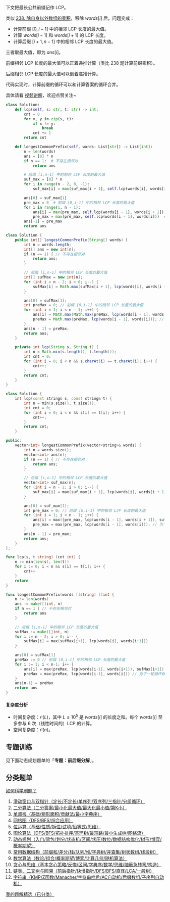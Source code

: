 下文把最长公共前缀记作 LCP。

类似 [238. 除自身以外数组的乘积](https://leetcode.cn/problems/product-of-array-except-self/)，移除 $\textit{words}[i]$ 后，问题变成：

- 计算前缀 $[0,i-1]$ 中的相邻 LCP 长度的最大值。
- 计算 $\textit{words}[i-1]$ 和 $\textit{words}[i+1]$ 的 LCP 长度。
- 计算后缀 $[i+1,n-1]$ 中的相邻 LCP 长度的最大值。

三者取最大值，即为 $\textit{ans}[i]$。

前缀相邻 LCP 长度的最大值可以正着递推计算（类比 238 题计算前缀乘积）。

后缀相邻 LCP 长度的最大值可以倒着递推计算。

代码实现时，计算前缀的循环可以和计算答案的循环合并。

具体请看 [视频讲解](https://www.bilibili.com/video/BV1j6gZzqEdc/?t=10m6s)，欢迎点赞关注~

```py [sol-Python3]
class Solution:
    def lcp(self, s: str, t: str) -> int:
        cnt = 0
        for x, y in zip(s, t):
            if x != y:
                break
            cnt += 1
        return cnt

    def longestCommonPrefix(self, words: List[str]) -> List[int]:
        n = len(words)
        ans = [0] * n
        if n == 1:  # 不存在相邻对
            return ans

        # 后缀 [i,n-1] 中的相邻 LCP 长度的最大值
        suf_max = [0] * n
        for i in range(n - 2, 0, -1):
            suf_max[i] = max(suf_max[i + 1], self.lcp(words[i], words[i + 1]))

        ans[0] = suf_max[1]
        pre_max = 0  # 前缀 [0,i-1] 中的相邻 LCP 长度的最大值
        for i in range(1, n - 1):
            ans[i] = max(pre_max, self.lcp(words[i - 1], words[i + 1]), suf_max[i + 1])
            pre_max = max(pre_max, self.lcp(words[i - 1], words[i]))  # 为下一轮循环做准备
        ans[-1] = pre_max
        return ans
```

```java [sol-Java]
class Solution {
    public int[] longestCommonPrefix(String[] words) {
        int n = words.length;
        int[] ans = new int[n];
        if (n == 1) { // 不存在相邻对
            return ans;
        }

        // 后缀 [i,n-1] 中的相邻 LCP 长度的最大值
        int[] sufMax = new int[n];
        for (int i = n - 2; i > 0; i--) {
            sufMax[i] = Math.max(sufMax[i + 1], lcp(words[i], words[i + 1]));
        }

        ans[0] = sufMax[1];
        int preMax = 0; // 前缀 [0,i-1] 中的相邻 LCP 长度的最大值
        for (int i = 1; i < n - 1; i++) {
            ans[i] = Math.max(Math.max(preMax, lcp(words[i - 1], words[i + 1])), sufMax[i + 1]);
            preMax = Math.max(preMax, lcp(words[i - 1], words[i])); // 为下一轮循环做准备
        }
        ans[n - 1] = preMax;
        return ans;
    }

    private int lcp(String s, String t) {
        int n = Math.min(s.length(), t.length());
        int cnt = 0;
        for (int i = 0; i < n && s.charAt(i) == t.charAt(i); i++) {
            cnt++;
        }
        return cnt;
    }
}
```

```cpp [sol-C++]
class Solution {
    int lcp(const string& s, const string& t) {
        int n = min(s.size(), t.size());
        int cnt = 0;
        for (int i = 0; i < n && s[i] == t[i]; i++) {
            cnt++;
        }
        return cnt;
    }

public:
    vector<int> longestCommonPrefix(vector<string>& words) {
        int n = words.size();
        vector<int> ans(n);
        if (n == 1) { // 不存在相邻对
            return ans;
        }

        // 后缀 [i,n-1] 中的相邻 LCP 长度的最大值
        vector<int> suf_max(n);
        for (int i = n - 2; i > 0; i--) {
            suf_max[i] = max(suf_max[i + 1], lcp(words[i], words[i + 1]));
        }

        ans[0] = suf_max[1];
        int pre_max = 0; // 前缀 [0,i-1] 中的相邻 LCP 长度的最大值
        for (int i = 1; i < n - 1; i++) {
            ans[i] = max({pre_max, lcp(words[i - 1], words[i + 1]), suf_max[i + 1]});
            pre_max = max(pre_max, lcp(words[i - 1], words[i])); // 为下一轮循环做准备
        }
        ans[n - 1] = pre_max;
        return ans;
    }
};
```

```go [sol-Go]
func lcp(s, t string) (cnt int) {
	n := min(len(s), len(t))
	for i := 0; i < n && s[i] == t[i]; i++ {
		cnt++
	}
	return
}

func longestCommonPrefix(words []string) []int {
	n := len(words)
	ans := make([]int, n)
	if n == 1 { // 不存在相邻对
		return ans
	}

	// 后缀 [i,n-1] 中的相邻 LCP 长度的最大值
	sufMax := make([]int, n)
	for i := n - 2; i > 0; i-- {
		sufMax[i] = max(sufMax[i+1], lcp(words[i], words[i+1]))
	}

	ans[0] = sufMax[1]
	preMax := 0 // 前缀 [0,i-1] 中的相邻 LCP 长度的最大值
	for i := 1; i < n-1; i++ {
		ans[i] = max(preMax, lcp(words[i-1], words[i+1]), sufMax[i+1])
		preMax = max(preMax, lcp(words[i-1], words[i])) // 为下一轮循环做准备
	}
	ans[n-1] = preMax
	return ans
}
```

#### 复杂度分析

- 时间复杂度：$\mathcal{O}(L)$，其中 $L\le 10^5$ 是 $\textit{words}[i]$ 的长度之和。每个 $\textit{words}[i]$ 至多参与 $6$ 次（线性时间的）LCP 的计算。
- 空间复杂度：$\mathcal{O}(n)$。

## 专题训练

见下面动态规划题单的「**专题：前后缀分解**」。

## 分类题单

[如何科学刷题？](https://leetcode.cn/circle/discuss/RvFUtj/)

1. [滑动窗口与双指针（定长/不定长/单序列/双序列/三指针/分组循环）](https://leetcode.cn/circle/discuss/0viNMK/)
2. [二分算法（二分答案/最小化最大值/最大化最小值/第K小）](https://leetcode.cn/circle/discuss/SqopEo/)
3. [单调栈（基础/矩形面积/贡献法/最小字典序）](https://leetcode.cn/circle/discuss/9oZFK9/)
4. [网格图（DFS/BFS/综合应用）](https://leetcode.cn/circle/discuss/YiXPXW/)
5. [位运算（基础/性质/拆位/试填/恒等式/思维）](https://leetcode.cn/circle/discuss/dHn9Vk/)
6. [图论算法（DFS/BFS/拓扑排序/基环树/最短路/最小生成树/网络流）](https://leetcode.cn/circle/discuss/01LUak/)
7. [动态规划（入门/背包/划分/状态机/区间/状压/数位/数据结构优化/树形/博弈/概率期望）](https://leetcode.cn/circle/discuss/tXLS3i/)
8. [常用数据结构（前缀和/差分/栈/队列/堆/字典树/并查集/树状数组/线段树）](https://leetcode.cn/circle/discuss/mOr1u6/)
9. [数学算法（数论/组合/概率期望/博弈/计算几何/随机算法）](https://leetcode.cn/circle/discuss/IYT3ss/)
10. [贪心与思维（基本贪心策略/反悔/区间/字典序/数学/思维/脑筋急转弯/构造）](https://leetcode.cn/circle/discuss/g6KTKL/)
11. [链表、二叉树与回溯（前后指针/快慢指针/DFS/BFS/直径/LCA/一般树）](https://leetcode.cn/circle/discuss/K0n2gO/)
12. [字符串（KMP/Z函数/Manacher/字符串哈希/AC自动机/后缀数组/子序列自动机）](https://leetcode.cn/circle/discuss/SJFwQI/)

[我的题解精选（已分类）](https://github.com/EndlessCheng/codeforces-go/blob/master/leetcode/SOLUTIONS.md)
